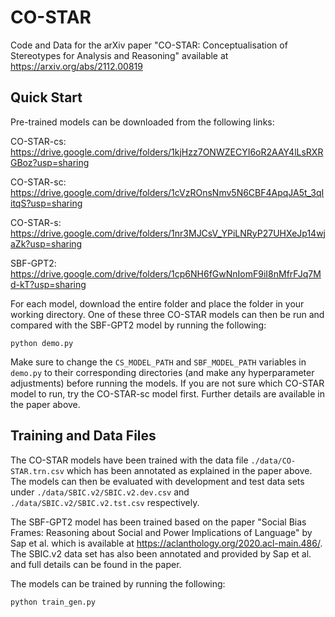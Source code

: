 # CO-STAR
Code and Data for the arXiv paper "CO-STAR: Conceptualisation of Stereotypes for Analysis and Reasoning" available at https://arxiv.org/abs/2112.00819

## Quick Start
Pre-trained models can be downloaded from the following links:

CO-STAR-cs: https://drive.google.com/drive/folders/1kjHzz7ONWZECYI6oR2AAY4lLsRXRGBoz?usp=sharing

CO-STAR-sc: https://drive.google.com/drive/folders/1cVzROnsNmv5N6CBF4ApqJA5t_3qIitqS?usp=sharing

CO-STAR-s: https://drive.google.com/drive/folders/1nr3MJCsV_YPiLNRyP27UHXeJp14wjaZk?usp=sharing

SBF-GPT2: https://drive.google.com/drive/folders/1cp6NH6fGwNnIomF9iI8nMfrFJq7Md-kT?usp=sharing

For each model, download the entire folder and place the folder in your working directory. One of these three CO-STAR models can then be run and compared with the SBF-GPT2 model by running the following:

`python demo.py`

Make sure to change the `CS_MODEL_PATH` and `SBF_MODEL_PATH` variables in `demo.py` to their corresponding directories (and make any hyperparameter adjustments) before running the models. If you are not sure which CO-STAR model to run, try the CO-STAR-sc model first. Further details are available in the paper above.

## Training and Data Files
The CO-STAR models have been trained with the data file `./data/CO-STAR.trn.csv` which has been annotated as explained in the paper above. The models can then be evaluated with development and test data sets under `./data/SBIC.v2/SBIC.v2.dev.csv` and `./data/SBIC.v2/SBIC.v2.tst.csv` respectively.

The SBF-GPT2 model has been trained based on the paper "Social Bias Frames: Reasoning about Social and Power Implications of Language" by Sap et al. which is available at https://aclanthology.org/2020.acl-main.486/. The SBIC.v2 data set has also been annotated and provided by Sap et al. and full details can be found in the paper.

The models can be trained by running the following:

`python train_gen.py`
